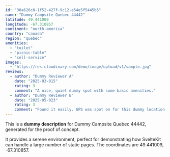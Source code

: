 ```yaml
---
id: "38a626c8-1f52-427f-9c12-e54e5f5445b5"
name: "Dummy Campsite Quebec 44442"
latitude: 49.441009
longitude: -67.310857
continent: "north-america"
country: "canada"
region: "quebec"
amenities:
  - "toilet"
  - "picnic-table"
  - "cell-service"
images:
  - "https://res.cloudinary.com/demo/image/upload/v1/sample.jpg"
reviews:
  - author: "Dummy Reviewer A"
    date: "2025-03-015"
    rating: 3
    comment: "A nice, quiet dummy spot with some basic amenities."
  - author: "Dummy Reviewer B"
    date: "2025-05-023"
    rating: 3
    comment: "Found it easily. GPS was spot on for this dummy location."
---
```


This is a **dummy description** for Dummy Campsite Quebec 44442, generated for the proof of concept.

It provides a serene environment, perfect for demonstrating how SvelteKit can handle a large number of static pages. The coordinates are 49.441009, -67.310857.
